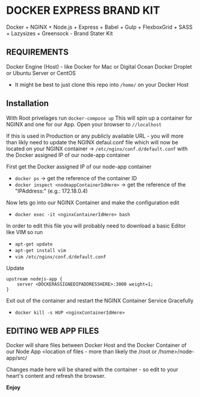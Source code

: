 # DOCKER EXPRESS BRAND KIT
Docker + NGINX + Node.js + Express + Babel + Gulp + FlexboxGrid + SASS + Lazysizes + Greensock - Brand Stater Kit

## REQUIREMENTS
Docker Engine (Host) - like Docker for Mac or Digital Ocean Docker Droplet or Ubuntu Server or CentOS
* It might be best to just clone this repo into `/home/` on your Docker Host

## Installation
With Root privelages run `docker-compose up` This will spin up a container for NGINX and one for our App. Open your browser to `//localhost`

If this is used in Production or any publicly available URL - you will more than likly need to update the NGINX defaul.conf file which will now be located on your NGINX container -> `/etc/nginx/conf.d/default.conf` with the Docker assigned IP of our node-app container

First get the Docker assigned IP of our node-app container

* `docker ps` -> get the reference of the container ID
* `docker inspect <nodeappContainerIdHere>` -> get the reference of the "IPAddress:" (e.g.: 172.18.0.4)

Now lets go into our NGINX Container and make the configuration edit

* `docker exec -it <nginxContainerIdHere> bash`

In order to edit this file you will probably need to download a basic Editor like VIM so run 

* `apt-get update`
* `apt-get install vim`
* `vim /etc/nginx/conf.d/default.conf`

Update
```
upstream nodejs-app {
    server <DOCKERASSIGNEDIPADDRESSHERE>:3000 weight=1;
}
```

Exit out of the container and restart the NGINX Container Service Gracefully

* `docker kill -s HUP <nginxContainerIdHere>`

## EDITING WEB APP FILES

Docker will share files between Docker Host and the Docker Container of our Node App
<location of files - more than likely the /root or /home>/node-app/src/

Changes made here will be shared with the container - so edit to your heart's content and refresh the browser.

**Enjoy**
